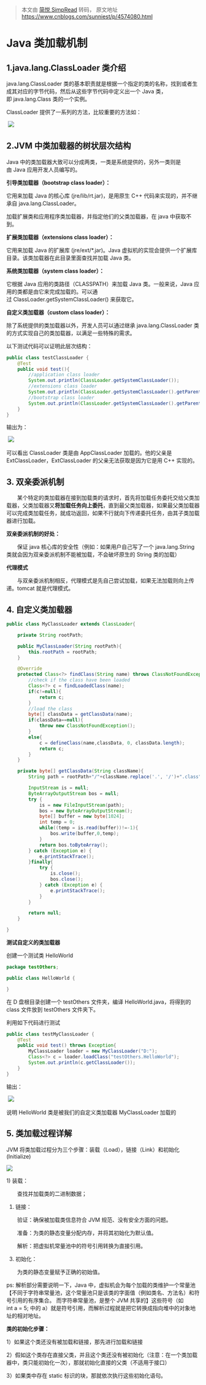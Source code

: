 > 本文由 [简悦 SimpRead](http://ksria.com/simpread/) 转码， 原文地址 https://www.cnblogs.com/sunniest/p/4574080.html

# Java 类加载机制

## 1.java.lang.ClassLoader 类介绍

java.lang.ClassLoader 类的基本职责就是根据一个指定的类的名称，找到或者生成其对应的字节代码，然后从这些字节代码中定义出一个 Java 类，即 java.lang.Class 类的一个实例。

ClassLoader 提供了一系列的方法，比较重要的方法如：

 ![](https://images0.cnblogs.com/blog2015/694841/201506/132037411767454.png)

## **2.JVM 中类加载器的树状层次结构**

Java 中的类加载器大致可以分成两类，一类是系统提供的，另外一类则是由 Java 应用开发人员编写的。

**引导类加载器（bootstrap class loader）：**

它用来加载 Java 的核心库 (jre/lib/rt.jar)，是用原生 C++ 代码来实现的，并不继承自 java.lang.ClassLoader。

加载扩展类和应用程序类加载器，并指定他们的父类加载器，在 java 中获取不到。

**扩展类加载器（extensions class loader）：**

它用来加载 Java 的扩展库 (jre/ext/*.jar)。Java 虚拟机的实现会提供一个扩展库目录。该类加载器在此目录里面查找并加载 Java 类。

**系统类加载器（system class loader）：**

它根据 Java 应用的类路径（CLASSPATH）来加载 Java 类。一般来说，Java 应用的类都是由它来完成加载的。可以通过 ClassLoader.getSystemClassLoader() 来获取它。

**自定义类加载器（custom class loader）：**

除了系统提供的类加载器以外，开发人员可以通过继承 java.lang.ClassLoader 类的方式实现自己的类加载器，以满足一些特殊的需求。

以下测试代码可以证明此层次结构：

```java
public class testClassLoader {
    @Test
    public void test(){
        //application class loader
        System.out.println(ClassLoader.getSystemClassLoader());
        //extensions class loader
        System.out.println(ClassLoader.getSystemClassLoader().getParent());
        //bootstrap class loader
        System.out.println(ClassLoader.getSystemClassLoader().getParent().getParent());
    }
}
```

输出为：

 ![](https://images0.cnblogs.com/blog2015/694841/201506/132044146448948.png)

可以看出 ClassLoader 类是由 AppClassLoader 加载的。他的父亲是 ExtClassLoader，ExtClassLoader 的父亲无法获取是因为它是用 C++ 实现的。

## 3. 双亲委派机制

　　某个特定的类加载器在接到加载类的请求时，首先将加载任务委托交给父类加载器，父类加载器又**将加载任务向上委托**，直到最父类加载器，如果最父类加载器可以完成类加载任务，就成功返回，如果不行就向下传递委托任务，由其子类加载器进行加载。

**双亲委派机制的好处：**

　　保证 java 核心库的安全性（例如：如果用户自己写了一个 java.lang.String 类就会因为双亲委派机制不能被加载，不会破坏原生的 String 类的加载）

**代理模式**

　　与双亲委派机制相反，代理模式是先自己尝试加载，如果无法加载则向上传递。tomcat 就是代理模式。

## 4. 自定义类加载器

```java
public class MyClassLoader extends ClassLoader{

    private String rootPath;

    public MyClassLoader(String rootPath){
        this.rootPath = rootPath;
    }

    @Override
    protected Class<?> findClass(String name) throws ClassNotFoundException {
        //check if the class have been loaded
        Class<?> c = findLoadedClass(name);
        if(c!=null){
            return c;
        }
        //load the class
        byte[] classData = getClassData(name);
        if(classData==null){
            throw new ClassNotFoundException();
        }
        else{
            c = defineClass(name,classData, 0, classData.length);
            return c;
        }
    }

    private byte[] getClassData(String className){
        String path = rootPath+"/"+className.replace('.', '/')+".class";

        InputStream is = null;
        ByteArrayOutputStream bos = null;
        try {
            is = new FileInputStream(path);
            bos = new ByteArrayOutputStream();
            byte[] buffer = new byte[1024];
            int temp = 0;
            while((temp = is.read(buffer))!=-1){
                bos.write(buffer,0,temp);
            }
            return bos.toByteArray();
        } catch (Exception e) {
            e.printStackTrace();
        }finally{
            try {
                is.close();
                bos.close();
            } catch (Exception e) {
                e.printStackTrace();
            }
        }

        return null;
    }

}
```

**测试自定义的类加载器**

创建一个测试类 HelloWorld

```java
package testOthers;

public class HelloWorld {

}
```

在 D 盘根目录创建一个 testOthers 文件夹，编译 HelloWorld.java，将得到的 class 文件放到 testOthers 文件夹下。

利用如下代码进行测试

```java
public class testMyClassLoader {
    @Test
    public void test() throws Exception{
        MyClassLoader loader = new MyClassLoader("D:");
        Class<?> c = loader.loadClass("testOthers.HelloWorld");
        System.out.println(c.getClassLoader());
    }
}
```

输出：

 ![](https://images0.cnblogs.com/blog2015/694841/201506/132049206763020.png)

说明 HelloWorld 类是被我们的自定义类加载器 MyClassLoader 加载的

## 5. 类加载过程详解

JVM 将类加载过程分为三个步骤：装载（Load），链接（Link）和初始化 (Initialize)

![](https://images0.cnblogs.com/blog2015/694841/201506/132053510352192.png)

1) 装载：

　　查找并加载类的二进制数据；

1) 链接：

　　验证：确保被加载类信息符合 JVM 规范、没有安全方面的问题。

　　准备：为类的静态变量分配内存，并将其初始化为默认值。

　　解析：把虚拟机常量池中的符号引用转换为直接引用。

3) 初始化：

　　为类的静态变量赋予正确的初始值。

ps: 解析部分需要说明一下，Java 中，虚拟机会为每个加载的类维护一个常量池【不同于字符串常量池，这个常量池只是该类的字面值（例如类名、方法名）和符号引用的有序集合。 而字符串常量池，是整个 JVM 共享的】这些符号（如 int a = 5; 中的 a）就是符号引用，而解析过程就是把它转换成指向堆中的对象地址的相对地址。

**类的初始化步骤：**

1）如果这个类还没有被加载和链接，那先进行加载和链接

2）假如这个类存在直接父类，并且这个类还没有被初始化（注意：在一个类加载器中，类只能初始化一次），那就初始化直接的父类（不适用于接口）

3）如果类中存在 static 标识的块，那就依次执行这些初始化语句。
